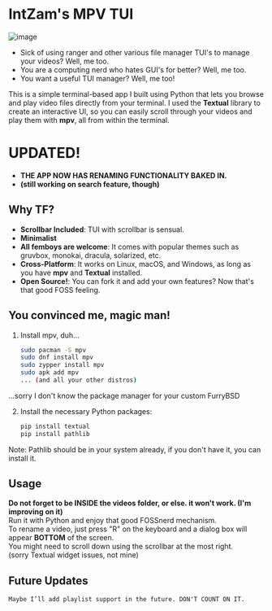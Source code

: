 # IntZam's MPV TUI
![image](https://github.com/user-attachments/assets/49b332a0-8958-4953-a900-0051cb155ee9)

- Sick of using ranger and other various file manager TUI's to manage your videos? Well, me too.
- You are a computing nerd who hates GUI's for better? Well, me too.
- You want a useful TUI manager? Well, me too!

This is a simple terminal-based app I built using Python that lets you browse and play video files directly from your terminal. I used the **Textual** library to create an interactive UI, so you can easily scroll through your videos and play them with **mpv**, all from within the terminal.

# **UPDATED!**
- **THE APP NOW HAS RENAMING FUNCTIONALITY BAKED IN.** 
- **(still working on search feature, though)**

## Why TF?

- **Scrollbar Included**: TUI with scrollbar is sensual.
- **Minimalist**
- **All femboys are welcome**: It comes with popular themes such as gruvbox, monokai, dracula, solarized, etc. 
- **Cross-Platform**: It works on Linux, macOS, and Windows, as long as you have **mpv** and **Textual** installed.
- **Open Source!**: You can fork it and add your own features? Now that's that good FOSS feeling.

## You convinced me, magic man!

1. Install mpv, duh...
   ```bash
   sudo pacman -S mpv
   sudo dnf install mpv
   sudo zypper install mpv
   sudo apk add mpv
   ... (and all your other distros)

...sorry I don't know the package manager for your custom FurryBSD

2. Install the necessary Python packages:
   ```bash
   pip install textual
   pip install pathlib

Note: Pathlib should be in your system already, if you don't have it, you can install it.

## Usage
**Do not forget to be INSIDE the videos folder, or else. it won't work. (I'm improving on it)** <br>
Run it with Python and enjoy that good FOSSnerd mechanism.<br>
To rename a video, just press "R" on the keyboard and a dialog box will appear **BOTTOM** of the screen.<br>
You might need to scroll down using the scrollbar at the most right.<br>
(sorry Textual widget issues, not mine)<br>

## Future Updates
    Maybe I’ll add playlist support in the future. DON'T COUNT ON IT.




